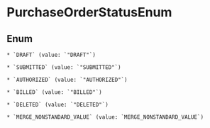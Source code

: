 
# PurchaseOrderStatusEnum

## Enum


    * `DRAFT` (value: `"DRAFT"`)

    * `SUBMITTED` (value: `"SUBMITTED"`)

    * `AUTHORIZED` (value: `"AUTHORIZED"`)

    * `BILLED` (value: `"BILLED"`)

    * `DELETED` (value: `"DELETED"`)

    * `MERGE_NONSTANDARD_VALUE` (value: `MERGE_NONSTANDARD_VALUE`)


